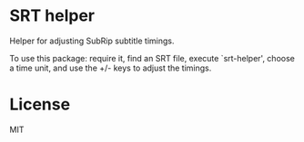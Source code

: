 # SRT helper

Helper for adjusting SubRip subtitle timings.

To use this package: require it, find an SRT file, execute
`srt-helper', choose a time unit, and use the +/- keys to adjust the
timings.

# License

MIT
